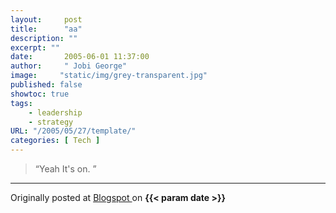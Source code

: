 ```yaml
---
layout:     post 
title:      "aa"
description: ""
excerpt: ""
date:       2005-06-01 11:37:00
author:     " Jobi George"
image:     "static/img/grey-transparent.jpg"
published: false
showtoc: true 
tags:
    - leadership
    - strategy
URL: "/2005/05/27/template/"
categories: [ Tech ]
---
```


> “Yeah It's on. ”


_______________
Originally posted at 
[ Blogspot ]() 
on **{{< param date >}}** 



